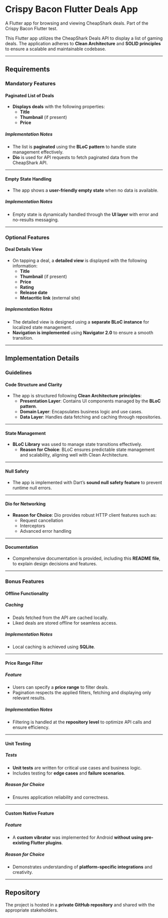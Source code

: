 # Crispy Bacon Flutter Deals App

A Flutter app for browsing and viewing CheapShark deals. Part of the Crispy Bacon Flutter test.

This Flutter app utilizes the CheapShark Deals API to display a list of gaming deals. The application adheres to **Clean Architecture** and **SOLID principles** to ensure a scalable and maintainable codebase.

---

## Requirements

### **Mandatory Features**

#### **Paginated List of Deals**
- **Displays deals** with the following properties:
  - **Title**
  - **Thumbnail** (if present)
  - **Price**

##### **Implementation Notes**
- The list is **paginated** using the **BLoC pattern** to handle state management effectively.
- **Dio** is used for API requests to fetch paginated data from the CheapShark API.

---

#### **Empty State Handling**
- The app shows a **user-friendly empty state** when no data is available.

##### **Implementation Notes**
- Empty state is dynamically handled through the **UI layer** with error and no-results messaging.

---

### **Optional Features**

#### **Deal Details View**
- On tapping a deal, a **detailed view** is displayed with the following information:
  - **Title**
  - **Thumbnail** (if present)
  - **Price**
  - **Rating**
  - **Release date**
  - **Metacritic link** (external site)

##### **Implementation Notes**
- The detailed view is designed using a **separate BLoC instance** for localized state management.
- **Navigation is implemented** using **Navigator 2.0** to ensure a smooth transition.

---

## Implementation Details

### **Guidelines**

#### **Code Structure and Clarity**
- The app is structured following **Clean Architecture principles**:
  - **Presentation Layer**: Contains UI components managed by the **BLoC pattern**.
  - **Domain Layer**: Encapsulates business logic and use cases.
  - **Data Layer**: Handles data fetching and caching through repositories.

---

#### **State Management**
- **BLoC Library** was used to manage state transitions effectively.
  - **Reason for Choice**: BLoC ensures predictable state management and scalability, aligning well with Clean Architecture.

---

#### **Null Safety**
- The app is implemented with Dart’s **sound null safety feature** to prevent runtime null errors.

---

#### **Dio for Networking**
- **Reason for Choice**: Dio provides robust HTTP client features such as:
  - Request cancellation
  - Interceptors
  - Advanced error handling

---

#### **Documentation**
- Comprehensive documentation is provided, including this **README file**, to explain design decisions and features.

---

### **Bonus Features**

#### **Offline Functionality**

##### **Caching**
- Deals fetched from the API are cached locally.
- Liked deals are stored offline for seamless access.

##### **Implementation Notes**
- Local caching is achieved using **SQLite**.

---

#### **Price Range Filter**

##### **Feature**
- Users can specify a **price range** to filter deals.
- Pagination respects the applied filters, fetching and displaying only relevant results.

##### **Implementation Notes**
- Filtering is handled at the **repository level** to optimize API calls and ensure efficiency.

---

#### **Unit Testing**

##### **Tests**
- **Unit tests** are written for critical use cases and business logic.
- Includes testing for **edge cases** and **failure scenarios**.

##### **Reason for Choice**
- Ensures application reliability and correctness.

---

#### **Custom Native Feature**

##### **Feature**
- A **custom vibrator** was implemented for Android **without using pre-existing Flutter plugins**.

##### **Reason for Choice**
- Demonstrates understanding of **platform-specific integrations** and creativity.

---

## Repository

The project is hosted in a **private GitHub repository** and shared with the appropriate stakeholders.
